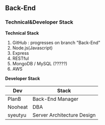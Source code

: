 ## Back-End
### Technical&Developer Stack


**Technical Stack**  

1. GitHub : progresses on branch "Back-End"  
2. Node.js(Javascript)  
3. Express  
4. RESTful  
5. MongoDB / MySQL (?????)  
6. AWS  


**Developer Stack**  

Dev | Stack
---|---
PlanB | Back-End Manager
Nooheat | DBA
syeutyu | Server Architecture Design